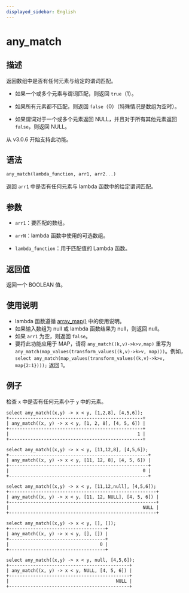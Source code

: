 ```yaml
---
displayed_sidebar: English
---
```


# any_match

## 描述

返回数组中是否有任何元素与给定的谓词匹配。

- 如果一个或多个元素与谓词匹配，则返回 `true`（1）。

- 如果所有元素都不匹配，则返回 `false`（0）（特殊情况是数组为空时）。

- 如果谓词对于一个或多个元素返回 NULL，并且对于所有其他元素返回 `false`，则返回 NULL。

从 v3.0.6 开始支持此功能。

## 语法

```Haskell
any_match(lambda_function, arr1, arr2...)
```

返回 `arr1` 中是否有任何元素与 lambda 函数中的给定谓词匹配。

## 参数

- `arr1`：要匹配的数组。

- `arrN`：lambda 函数中使用的可选数组。

- `lambda_function`：用于匹配值的 Lambda 函数。

## 返回值

返回一个 BOOLEAN 值。

## 使用说明

- lambda 函数遵循 [array_map()](array_map.md) 中的使用说明。
- 如果输入数组为 null 或 lambda 函数结果为 null，则返回 null。
- 如果 `arr1` 为空，则返回 `false`。
- 要将此功能应用于 MAP，请将 `any_match((k,v)->k>v,map)` 重写为 `any_match(map_values(transform_values((k,v)->k>v, map)))`。例如，`select any_match(map_values(transform_values((k,v)->k>v, map{2:1})));` 返回 1。

## 例子

检查 `x` 中是否有任何元素小于 `y` 中的元素。

```Plain
select any_match((x,y) -> x < y, [1,2,8], [4,5,6]);
+--------------------------------------------------+
| any_match((x, y) -> x < y, [1, 2, 8], [4, 5, 6]) |
+--------------------------------------------------+
|                                                1 |
+--------------------------------------------------+

select any_match((x,y) -> x < y, [11,12,8], [4,5,6]);
+----------------------------------------------------+
| any_match((x, y) -> x < y, [11, 12, 8], [4, 5, 6]) |
+----------------------------------------------------+
|                                                  0 |
+----------------------------------------------------+

select any_match((x,y) -> x < y, [11,12,null], [4,5,6]);
+-------------------------------------------------------+
| any_match((x, y) -> x < y, [11, 12, NULL], [4, 5, 6]) |
+-------------------------------------------------------+
|                                                  NULL |
+-------------------------------------------------------+

select any_match((x,y) -> x < y, [], []);
+------------------------------------+
| any_match((x, y) -> x < y, [], []) |
+------------------------------------+
|                                  0 |
+------------------------------------+

select any_match((x,y) -> x < y, null, [4,5,6]);
+---------------------------------------------+
| any_match((x, y) -> x < y, NULL, [4, 5, 6]) |
+---------------------------------------------+
|                                        NULL |
+---------------------------------------------+